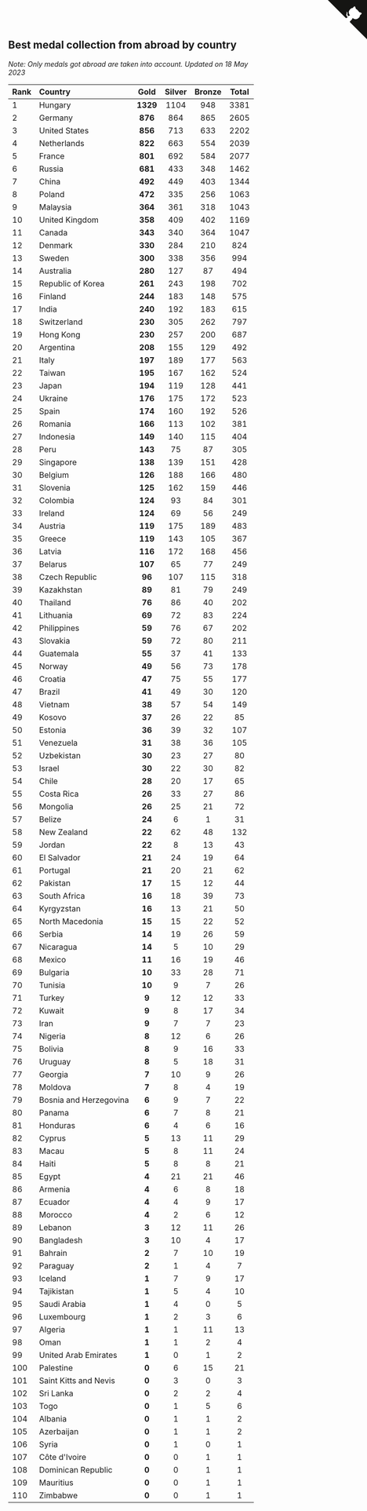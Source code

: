 ## Best medal collection from abroad by country

*Note: Only medals got abroad are taken into account.*
*Updated on 18 May 2023*

| Rank | Country | Gold | Silver | Bronze | Total |
| :--- | :--- | :--: | :--: | :--: | :--: |
| 1 | Hungary | **1329** | 1104 | 948 | 3381 |
| 2 | Germany | **876** | 864 | 865 | 2605 |
| 3 | United States | **856** | 713 | 633 | 2202 |
| 4 | Netherlands | **822** | 663 | 554 | 2039 |
| 5 | France | **801** | 692 | 584 | 2077 |
| 6 | Russia | **681** | 433 | 348 | 1462 |
| 7 | China | **492** | 449 | 403 | 1344 |
| 8 | Poland | **472** | 335 | 256 | 1063 |
| 9 | Malaysia | **364** | 361 | 318 | 1043 |
| 10 | United Kingdom | **358** | 409 | 402 | 1169 |
| 11 | Canada | **343** | 340 | 364 | 1047 |
| 12 | Denmark | **330** | 284 | 210 | 824 |
| 13 | Sweden | **300** | 338 | 356 | 994 |
| 14 | Australia | **280** | 127 | 87 | 494 |
| 15 | Republic of Korea | **261** | 243 | 198 | 702 |
| 16 | Finland | **244** | 183 | 148 | 575 |
| 17 | India | **240** | 192 | 183 | 615 |
| 18 | Switzerland | **230** | 305 | 262 | 797 |
| 19 | Hong Kong | **230** | 257 | 200 | 687 |
| 20 | Argentina | **208** | 155 | 129 | 492 |
| 21 | Italy | **197** | 189 | 177 | 563 |
| 22 | Taiwan | **195** | 167 | 162 | 524 |
| 23 | Japan | **194** | 119 | 128 | 441 |
| 24 | Ukraine | **176** | 175 | 172 | 523 |
| 25 | Spain | **174** | 160 | 192 | 526 |
| 26 | Romania | **166** | 113 | 102 | 381 |
| 27 | Indonesia | **149** | 140 | 115 | 404 |
| 28 | Peru | **143** | 75 | 87 | 305 |
| 29 | Singapore | **138** | 139 | 151 | 428 |
| 30 | Belgium | **126** | 188 | 166 | 480 |
| 31 | Slovenia | **125** | 162 | 159 | 446 |
| 32 | Colombia | **124** | 93 | 84 | 301 |
| 33 | Ireland | **124** | 69 | 56 | 249 |
| 34 | Austria | **119** | 175 | 189 | 483 |
| 35 | Greece | **119** | 143 | 105 | 367 |
| 36 | Latvia | **116** | 172 | 168 | 456 |
| 37 | Belarus | **107** | 65 | 77 | 249 |
| 38 | Czech Republic | **96** | 107 | 115 | 318 |
| 39 | Kazakhstan | **89** | 81 | 79 | 249 |
| 40 | Thailand | **76** | 86 | 40 | 202 |
| 41 | Lithuania | **69** | 72 | 83 | 224 |
| 42 | Philippines | **59** | 76 | 67 | 202 |
| 43 | Slovakia | **59** | 72 | 80 | 211 |
| 44 | Guatemala | **55** | 37 | 41 | 133 |
| 45 | Norway | **49** | 56 | 73 | 178 |
| 46 | Croatia | **47** | 75 | 55 | 177 |
| 47 | Brazil | **41** | 49 | 30 | 120 |
| 48 | Vietnam | **38** | 57 | 54 | 149 |
| 49 | Kosovo | **37** | 26 | 22 | 85 |
| 50 | Estonia | **36** | 39 | 32 | 107 |
| 51 | Venezuela | **31** | 38 | 36 | 105 |
| 52 | Uzbekistan | **30** | 23 | 27 | 80 |
| 53 | Israel | **30** | 22 | 30 | 82 |
| 54 | Chile | **28** | 20 | 17 | 65 |
| 55 | Costa Rica | **26** | 33 | 27 | 86 |
| 56 | Mongolia | **26** | 25 | 21 | 72 |
| 57 | Belize | **24** | 6 | 1 | 31 |
| 58 | New Zealand | **22** | 62 | 48 | 132 |
| 59 | Jordan | **22** | 8 | 13 | 43 |
| 60 | El Salvador | **21** | 24 | 19 | 64 |
| 61 | Portugal | **21** | 20 | 21 | 62 |
| 62 | Pakistan | **17** | 15 | 12 | 44 |
| 63 | South Africa | **16** | 18 | 39 | 73 |
| 64 | Kyrgyzstan | **16** | 13 | 21 | 50 |
| 65 | North Macedonia | **15** | 15 | 22 | 52 |
| 66 | Serbia | **14** | 19 | 26 | 59 |
| 67 | Nicaragua | **14** | 5 | 10 | 29 |
| 68 | Mexico | **11** | 16 | 19 | 46 |
| 69 | Bulgaria | **10** | 33 | 28 | 71 |
| 70 | Tunisia | **10** | 9 | 7 | 26 |
| 71 | Turkey | **9** | 12 | 12 | 33 |
| 72 | Kuwait | **9** | 8 | 17 | 34 |
| 73 | Iran | **9** | 7 | 7 | 23 |
| 74 | Nigeria | **8** | 12 | 6 | 26 |
| 75 | Bolivia | **8** | 9 | 16 | 33 |
| 76 | Uruguay | **8** | 5 | 18 | 31 |
| 77 | Georgia | **7** | 10 | 9 | 26 |
| 78 | Moldova | **7** | 8 | 4 | 19 |
| 79 | Bosnia and Herzegovina | **6** | 9 | 7 | 22 |
| 80 | Panama | **6** | 7 | 8 | 21 |
| 81 | Honduras | **6** | 4 | 6 | 16 |
| 82 | Cyprus | **5** | 13 | 11 | 29 |
| 83 | Macau | **5** | 8 | 11 | 24 |
| 84 | Haiti | **5** | 8 | 8 | 21 |
| 85 | Egypt | **4** | 21 | 21 | 46 |
| 86 | Armenia | **4** | 6 | 8 | 18 |
| 87 | Ecuador | **4** | 4 | 9 | 17 |
| 88 | Morocco | **4** | 2 | 6 | 12 |
| 89 | Lebanon | **3** | 12 | 11 | 26 |
| 90 | Bangladesh | **3** | 10 | 4 | 17 |
| 91 | Bahrain | **2** | 7 | 10 | 19 |
| 92 | Paraguay | **2** | 1 | 4 | 7 |
| 93 | Iceland | **1** | 7 | 9 | 17 |
| 94 | Tajikistan | **1** | 5 | 4 | 10 |
| 95 | Saudi Arabia | **1** | 4 | 0 | 5 |
| 96 | Luxembourg | **1** | 2 | 3 | 6 |
| 97 | Algeria | **1** | 1 | 11 | 13 |
| 98 | Oman | **1** | 1 | 2 | 4 |
| 99 | United Arab Emirates | **1** | 0 | 1 | 2 |
| 100 | Palestine | **0** | 6 | 15 | 21 |
| 101 | Saint Kitts and Nevis | **0** | 3 | 0 | 3 |
| 102 | Sri Lanka | **0** | 2 | 2 | 4 |
| 103 | Togo | **0** | 1 | 5 | 6 |
| 104 | Albania | **0** | 1 | 1 | 2 |
| 105 | Azerbaijan | **0** | 1 | 1 | 2 |
| 106 | Syria | **0** | 1 | 0 | 1 |
| 107 | Côte d'Ivoire | **0** | 0 | 1 | 1 |
| 108 | Dominican Republic | **0** | 0 | 1 | 1 |
| 109 | Mauritius | **0** | 0 | 1 | 1 |
| 110 | Zimbabwe | **0** | 0 | 1 | 1 |


<a href="https://github.com/JustinTimeCuber/wca_statistics" class="github-corner" aria-label="View source on Github"><svg width="80" height="80" viewBox="0 0 250 250" style="fill:#151513; color:#fff; position: absolute; top: 0; border: 0; right: 0;" aria-hidden="true"><path d="M0,0 L115,115 L130,115 L142,142 L250,250 L250,0 Z"></path><path d="M128.3,109.0 C113.8,99.7 119.0,89.6 119.0,89.6 C122.0,82.7 120.5,78.6 120.5,78.6 C119.2,72.0 123.4,76.3 123.4,76.3 C127.3,80.9 125.5,87.3 125.5,87.3 C122.9,97.6 130.6,101.9 134.4,103.2" fill="currentColor" style="transform-origin: 130px 106px;" class="octo-arm"></path><path d="M115.0,115.0 C114.9,115.1 118.7,116.5 119.8,115.4 L133.7,101.6 C136.9,99.2 139.9,98.4 142.2,98.6 C133.8,88.0 127.5,74.4 143.8,58.0 C148.5,53.4 154.0,51.2 159.7,51.0 C160.3,49.4 163.2,43.6 171.4,40.1 C171.4,40.1 176.1,42.5 178.8,56.2 C183.1,58.6 187.2,61.8 190.9,65.4 C194.5,69.0 197.7,73.2 200.1,77.6 C213.8,80.2 216.3,84.9 216.3,84.9 C212.7,93.1 206.9,96.0 205.4,96.6 C205.1,102.4 203.0,107.8 198.3,112.5 C181.9,128.9 168.3,122.5 157.7,114.1 C157.9,116.9 156.7,120.9 152.7,124.9 L141.0,136.5 C139.8,137.7 141.6,141.9 141.8,141.8 Z" fill="currentColor" class="octo-body"></path></svg></a><style>.github-corner:hover .octo-arm{animation:octocat-wave 560ms ease-in-out}@keyframes octocat-wave{0%,100%{transform:rotate(0)}20%,60%{transform:rotate(-25deg)}40%,80%{transform:rotate(10deg)}}@media (max-width:500px){.github-corner:hover .octo-arm{animation:none}.github-corner .octo-arm{animation:octocat-wave 560ms ease-in-out}}</style>
